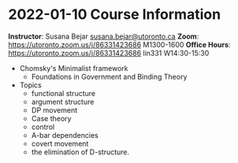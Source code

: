 # 2022-01-10 Course Information
**Instructor**: Susana Bejar <susana.bejar@utoronto.ca>
**Zoom**: https://utoronto.zoom.us/j/86331423686 M1300-1600
**Office Hours**: https://utoronto.zoom.us/j/86331423686 lin331 W14:30-15:30

* Chomsky's Minimalist framework
  * Foundations in Government and Binding Theory 
* Topics
  * functional structure
  * argument structure
  * DP movement
  * Case theory
  * control 
  * A-bar dependencies
  * covert movement
  * the elimination of D-structure. 